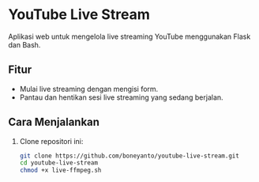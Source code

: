 # YouTube Live Stream

Aplikasi web untuk mengelola live streaming YouTube menggunakan Flask dan Bash.

## Fitur
- Mulai live streaming dengan mengisi form.
- Pantau dan hentikan sesi live streaming yang sedang berjalan.

## Cara Menjalankan
1. Clone repositori ini:
   ```bash
   git clone https://github.com/boneyanto/youtube-live-stream.git
   cd youtube-live-stream
   chmod +x live-ffmpeg.sh
